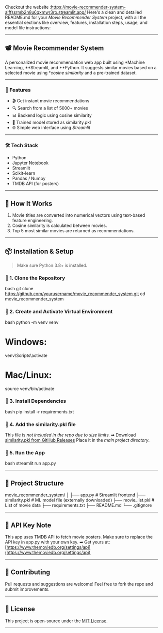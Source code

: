 Checkout the website :https://movie-recommender-system-aiffssrmb2n8u6qxmwr3ro.streamlit.app/
Here's a clean and detailed README.md for your *Movie Recommender System* project, with all the essential sections like overview, features, installation steps, usage, and model file instructions:

---

## 📽 Movie Recommender System

A personalized movie recommendation web app built using *Machine Learning, **Streamlit, and **Python. It suggests similar movies based on a selected movie using **cosine similarity* and a pre-trained dataset.

---

### 🚀 Features

* 🎬 Get instant movie recommendations
* 🔍 Search from a list of 5000+ movies
* 📊 Backend logic using cosine similarity
* 🧠 Trained model stored as similarity.pkl
* 🌐 Simple web interface using *Streamlit*

---

### 🛠 Tech Stack

* Python
* Jupyter Notebook
* Streamlit
* Scikit-learn
* Pandas / Numpy
* TMDB API (for posters)

---

## 🧠 How It Works

1. Movie titles are converted into numerical vectors using text-based feature engineering.
2. Cosine similarity is calculated between movies.
3. Top 5 most similar movies are returned as recommendations.

---

## 📦 Installation & Setup

> Make sure Python 3.8+ is installed.

### 🔹 1. Clone the Repository

bash
git clone https://github.com/yourusername/movie_recommender_system.git
cd movie_recommender_system


### 🔹 2. Create and Activate Virtual Environment

bash
python -m venv venv
# Windows:
venv\Scripts\activate
# Mac/Linux:
source venv/bin/activate


### 🔹 3. Install Dependencies

bash
pip install -r requirements.txt


### 🔹 4. Add the similarity.pkl file

This file is *not included in the repo due to size limits.*
➡ [Download similarity.pkl from GitHub Releases](https://github.com/yourusername/movie_recommender_system/releases)
Place it in the *main project directory*.

### 🔹 5. Run the App

bash
streamlit run app.py

---

## 📁 Project Structure


movie_recommender_system/
│
├── app.py                # Streamlit frontend
├── similarity.pkl        # ML model file (externally downloaded)
├── movie_list.pkl        # List of movie data
├── requirements.txt
├── README.md
└── .gitignore


---

## 🔐 API Key Note

This app uses TMDB API to fetch movie posters.
Make sure to replace the API key in app.py with your own key.
➡ Get yours at: [https://www.themoviedb.org/settings/api](https://www.themoviedb.org/settings/api)

---

## 🤝 Contributing

Pull requests and suggestions are welcome!
Feel free to fork the repo and submit improvements.

---

## 📄 License

This project is open-source under the [MIT License](LICENSE).

---
